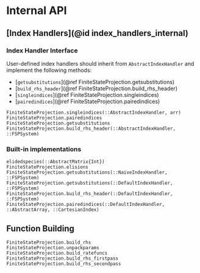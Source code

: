 # Internal API

## [Index Handlers](@id index_handlers_internal)

### Index Handler Interface

User-defined index handlers should inherit from `AbstractIndexHandler` and implement the following methods:
- [`getsubstitutions`](@ref FiniteStateProjection.getsubstitutions)
- [`build_rhs_header`](@ref FiniteStateProjection.build_rhs_header)
- [`singleindices`](@ref FiniteStateProjection.singleindices)
- [`pairedindices`](@ref FiniteStateProjection.pairedindices)

```@docs
FiniteStateProjection.singleindices(::AbstractIndexHandler, arr)
FiniteStateProjection.pairedindices
FiniteStateProjection.getsubstitutions
FiniteStateProjection.build_rhs_header(::AbstractIndexHandler, ::FSPSystem)
```

### Built-in implementations
```@docs
elidedspecies(::AbstractMatrix{Int})
FiniteStateProjection.elisions
FiniteStateProjection.getsubstitutions(::NaiveIndexHandler, ::FSPSystem)
FiniteStateProjection.getsubstitutions(::DefaultIndexHandler, ::FSPSystem)
FiniteStateProjection.build_rhs_header(::DefaultIndexHandler, ::FSPSystem)
FiniteStateProjection.pairedindices(::DefaultIndexHandler, ::AbstractArray, ::CartesianIndex)
```

## Function Building
```@docs
FiniteStateProjection.build_rhs
FiniteStateProjection.unpackparams
FiniteStateProjection.build_ratefuncs
FiniteStateProjection.build_rhs_firstpass
FiniteStateProjection.build_rhs_secondpass
```
